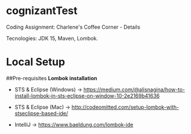 # cognizantTest
Coding Assignment: Charlene's Coffee Corner - Details

Tecnologies:
JDK 15,
Maven,
Lombok.
# Local Setup
##Pre-requisites
**Lombok installation**
* STS & Eclipse (Windows) -> https://medium.com/@alisnagina/how-to-install-lombok-in-sts-eclipse-on-window-10-2e2169b41636

* STS & Eclipse (Mac) -> http://codeomitted.com/setup-lombok-with-stseclipse-based-ide/

* IntelliJ -> https://www.baeldung.com/lombok-ide

